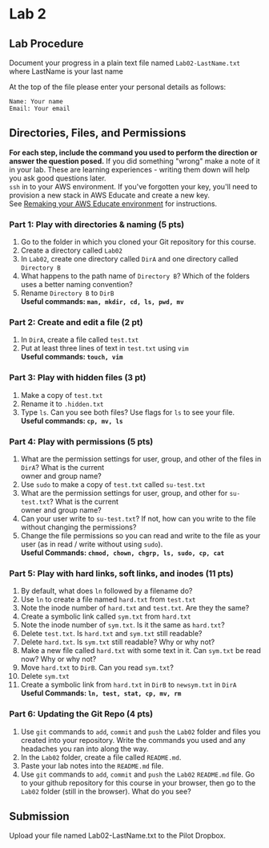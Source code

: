 # Lab 2

## Lab Procedure
Document your progress in a plain text file named `Lab02-LastName.txt`  
where LastName is your last name

At the top of the file please enter your personal details as follows:
```
Name: Your name
Email: Your email

```
## Directories, Files, and Permissions
**For each step, include the command you used to perform the direction or answer the question posed.**  If you did something "wrong" make a note of it in your lab.  These are learning experiences - writing them down will help you ask good questions later.  
`ssh` in to your AWS environment.  If you've forgotten your key, you'll need to provision a new stack in AWS Educate and create a new key.  
See [Remaking your AWS Educate environment](../../..) for instructions.

### Part 1: Play with directories & naming (5 pts)
1. Go to the folder in which you cloned your Git repository for this course.
2. Create a directory called `Lab02`
3. In `Lab02`, create one directory called `DirA` and one directory called `Directory B`
4. What happens to the path name of `Directory B`?  Which of the folders uses a better naming convention?
5. Rename `Directory B` to `DirB`  
**Useful commands: `man, mkdir, cd, ls, pwd, mv`**

### Part 2: Create and edit a file (2 pt)
1. In `DirA`, create a file called `test.txt`
2. Put at least three lines of text in `test.txt` using `vim`  
**Useful commands: `touch, vim`**

### Part 3: Play with hidden files (3 pt)
1. Make a copy of `test.txt`
2. Rename it to `.hidden.txt`
3. Type `ls`.  Can you see both files?  Use flags for `ls` to see your file.  
**Useful commands: `cp, mv, ls`**

### Part 4: Play with permissions (5 pts)
1. What are the permission settings for user, group, and other of the files in `DirA`?  What is the current  
owner and group name?  
2. Use `sudo` to make a copy of `test.txt` called `su-test.txt`
3. What are the permission settings for user, group, and other for `su-test.txt`?  What is the current  
owner and group name?
4. Can your user write to `su-test.txt`?  If not, how can you write to the file without changing the permissions? 
5. Change the file permissions so you can read and write to the file as your user (as in read / write without using `sudo`).  
**Useful Commands: `chmod, chown, chgrp, ls, sudo, cp, cat`**

### Part 5: Play with hard links, soft links, and inodes (11 pts)
1. By default, what does `ln` followed by a filename do?  
2. Use `ln` to create a file named `hard.txt` from `test.txt`
3. Note the inode number of `hard.txt` and `test.txt`.  Are they the same?
4. Create a symbolic link called `sym.txt` from `hard.txt`
5. Note the inode number of `sym.txt`.  Is it the same as `hard.txt`?
6. Delete `test.txt`.  Is `hard.txt` and `sym.txt` still readable?
7. Delete `hard.txt`.  Is `sym.txt` still readable?  Why or why not?
8. Make a new file called `hard.txt` with some text in it.  Can `sym.txt` be read now?  Why or why not?
9. Move `hard.txt` to `DirB`.  Can you read `sym.txt`?
10. Delete `sym.txt`
11. Create a symbolic link from `hard.txt` in `DirB` to `newsym.txt` in `DirA`  
**Useful Commands: `ln, test, stat, cp, mv, rm`**

### Part 6: Updating the Git Repo (4 pts)
1. Use `git` commands to `add`, `commit` and `push` the `Lab02` folder and files you created into your repository.  Write the commands you used and any headaches you ran into along the way.
2. In the `Lab02` folder, create a file called `README.md`.
3. Paste your lab notes into the `README.md` file.
4. Use `git` commands to `add`, `commit` and `push` the `Lab02` `README.md` file.  Go to your github repository for this course in your browser, then go to the `Lab02` folder (still in the browser).  What do you see?

## Submission
Upload your file named Lab02-LastName.txt to the Pilot Dropbox.